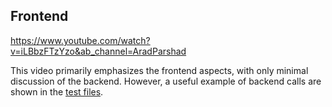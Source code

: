 ## Frontend
https://www.youtube.com/watch?v=iLBbzFTzYzo&ab_channel=AradParshad

This video primarily emphasizes the frontend aspects, with only minimal discussion of the backend. However, a useful example of backend calls are shown in the [test files](https://github.com/aradsab/Query-Engine/tree/main/test/resources/queries/valid).
